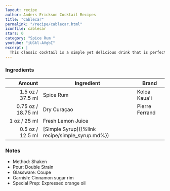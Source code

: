 ```yaml
---
layout: recipe
author: Anders Erickson Cocktail Recipes
title: "Cablecar"
permalink: "/recipe/cablecar.html"
iconfile: cablecar
stars: 0
category: "Spice Rum "
youtube: "iUGkl-AVgbI"
excerpt: |
  This classic cocktail is a simple yet delicious drink that is perfect for any occasion. It is made with spiced rum, orange curacao, lemon juice, and simple syrup.
---
```


### Ingredients

|  Amount | Ingredient                                      | Brand          |
| ------: | ----------------------------------------------- | -------------- |
|  1.5 oz / 37.5 ml | Spice Rum                                       | Koloa Kaua'i   |
| 0.75 oz / 18.75 ml | Dry Curaçao                                     | Pierre Ferrand |
|    1 oz / 25 ml | Fresh Lemon Juice                               |
|  0.5 oz / 12.5 ml | [Simple Syrup]({%link recipe/simple_syrup.md%}) |

### Notes

- Method: Shaken
- Pour: Double Strain
- Glassware: Coupe
- Garnish: Cinnamon sugar rim
- Special Prep: Expressed orange oil
